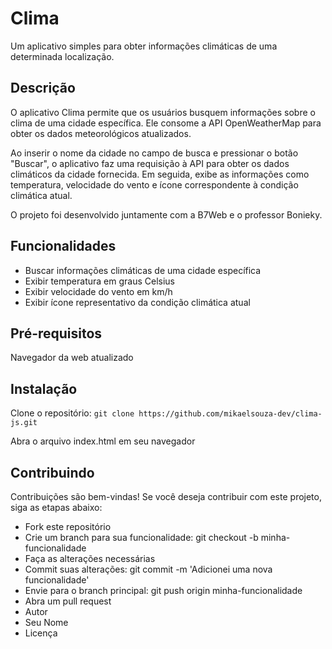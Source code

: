 # Clima

Um aplicativo simples para obter informações climáticas de uma determinada localização.

## Descrição

O aplicativo Clima permite que os usuários busquem informações sobre o clima de uma cidade específica. Ele consome a API OpenWeatherMap para obter os dados meteorológicos atualizados.

Ao inserir o nome da cidade no campo de busca e pressionar o botão "Buscar", o aplicativo faz uma requisição à API para obter os dados climáticos da cidade fornecida. Em seguida, exibe as informações como temperatura, velocidade do vento e ícone correspondente à condição climática atual.

O projeto foi desenvolvido juntamente com a B7Web e o professor Bonieky.

## Funcionalidades

- Buscar informações climáticas de uma cidade específica
- Exibir temperatura em graus Celsius
- Exibir velocidade do vento em km/h
- Exibir ícone representativo da condição climática atual

## Pré-requisitos

Navegador da web atualizado

## Instalação

Clone o repositório: `git clone https://github.com/mikaelsouza-dev/clima-js.git`

Abra o arquivo index.html em seu navegador

## Contribuindo

Contribuições são bem-vindas! Se você deseja contribuir com este projeto, siga as etapas abaixo:

- Fork este repositório
- Crie um branch para sua funcionalidade: git checkout -b minha-funcionalidade
- Faça as alterações necessárias
- Commit suas alterações: git commit -m 'Adicionei uma nova funcionalidade'
- Envie para o branch principal: git push origin minha-funcionalidade
- Abra um pull request
- Autor
- Seu Nome
- Licença

